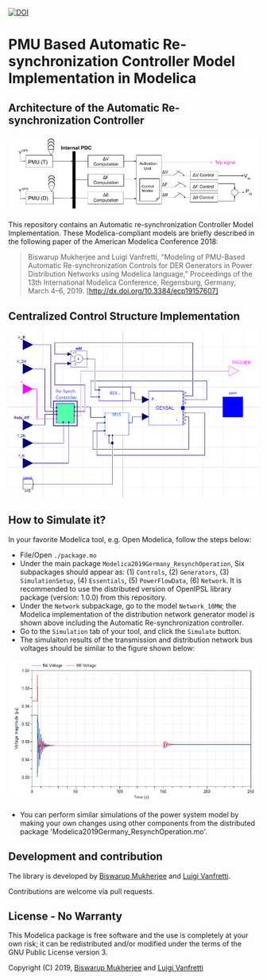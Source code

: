 [![DOI](https://zenodo.org/badge/DOI/10.5281/zenodo.2604357.svg)](https://doi.org/10.5281/zenodo.2604357)
# PMU Based Automatic Re-synchronization Controller Model Implementation in Modelica

## Architecture of the Automatic Re-synchronization Controller
![Alt Text](https://github.com/ALSETLab/2019_13thModelicaConf_PMUBasedAutomaticRe-synchronization/blob/master/Example_Results/Dymola2018/Re-synchController/FigureArchitecture.png)    

This repository contains an Automatic re-synchronization Controller Model Implementation. These Modelica-compliant models are briefly described in the following paper of the American Modelica Conference 2018:

> Biswarup Mukherjee and Luigi Vanfretti, "Modeling of PMU-Based Automatic Re-synchronization Controls for DER Generators in Power Distribution Networks using Modelica language," Proceedings of the 13th International Modelica Conference, Regensburg, Germany, March 4–6, 2019. [http://dx.doi.org/10.3384/ecp19157607]

## Centralized Control Structure Implementation
![Alt_Text](https://github.com/ALSETLab/2019_13thModelicaConf_PMUBasedAutomaticRe-synchronization/blob/master/Example_Results/Dymola2018/Re-synchController/G22_ResynchControl.png)

## How to Simulate it?

In your favorite Modelica tool, e.g. Open Modelica, follow the steps below:
- File/Open `./package.mo`
- Under the main package `Modelica2019Germany_ResynchOperation`, Six subpackages should appear as: (1) `Controls`, (2) `Generators`, (3) `SimulationSetup`, (4) `Essentials`, (5) `PowerFlowData`, (6) `Network`. It is recommended to use the distributed version of OpenIPSL library package (version: 1.0.0) from this repository.
- Under the `Network` subpackage, go to the model `Network_10MW`; the Modelica implementation of the distribution network generator model is shown above including the Automatic Re-synchronization controller.
- Go to the `Simulation` tab of your tool, and click the `Simulate` button.
- The simulaiton results of the transmission and distribution network bus voltages should be similar to the figure shown below:

![Alt Text](https://github.com/ALSETLab/2019_13thModelicaConf_PMUBasedAutomaticRe-synchronization/blob/master/Example_Results/Dymola2018/Re-synchController/Plot_Network_10MW.png)


- You can perform similar simulations of the power system model by making your own changes using other components from the distributed package 'Modelica2019Germany_ResynchOperation.mo'.


## Development and contribution

The library is developed by [Biswarup Mukherjee](https://github.com/BiswarupM) and [Luigi Vanfretti](https://github.com/lvanfretti).

Contributions are welcome via pull requests.

## License - No Warranty

This Modelica package is free software and the use is completely at your own risk; it can be redistributed and/or modified under the terms of the GNU Public License version 3.

Copyright (C) 2019, [Biswarup Mukherjee](https://github.com/BiswarupM) and [Luigi Vanfretti](https://github.com/lvanfretti)
